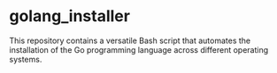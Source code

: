 # golang_installer
This repository contains a versatile Bash script that automates the installation of the Go programming language across different operating systems.
